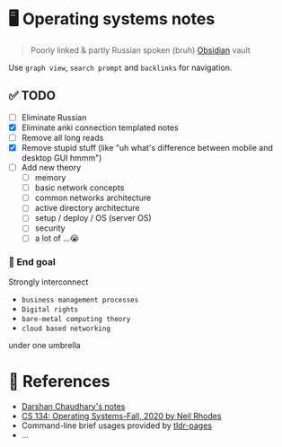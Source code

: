# 🖥️ Operating systems notes

> Poorly linked & partly Russian spoken (bruh) [Obsidian](https://www.obsidian.net/) vault

Use `graph view`, `search prompt` and `backlinks` for navigation. 

## ✅ TODO
- [ ] Eliminate Russian
- [x] Eliminate anki connection templated notes
- [ ] Remove all long reads
- [x] Remove stupid stuff (like "uh what's difference between mobile and desktop GUI hmmm")
- [ ] Add new theory
	- [ ] memory
	- [ ] basic network concepts
	- [ ] common networks architecture
	- [ ] active directory architecture
	- [ ] setup / deploy / OS (server OS)
	- [ ] security
	- [ ] a lot of …😭
### 🎯 End goal
Strongly interconnect 
- `business management processes`
- `Digital rights`
- `bare-metal computing theory` 
- `cloud based networking` 

under one umbrella

# 🔖 References
- [Darshan Chaudhary's notes](https://github.com/darshanime/notes)
- [CS 134: Operating Systems-Fall, 2020 by Neil Rhodes](https://youtube.com/playlist?list=PL2Yggtk_pK6-R9ehjj0AoTnWrNOLChuld)
- Command-line brief usages provided by [tldr-pages](https://github.com/tldr-pages/tldr)
- …